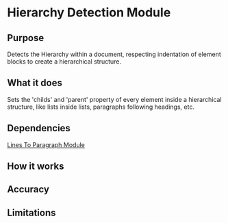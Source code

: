 # Hierarchy Detection Module

## Purpose

Detects the Hierarchy within a document, respecting indentation of element blocks to create a hierarchical structure.

## What it does

Sets the 'childs' and 'parent' property of every element inside a hierarchical structure, like lists inside lists, paragraphs following headings, etc.

## Dependencies

[Lines To Paragraph Module](../LinesToParagraphModule/README.md)

## How it works

## Accuracy

## Limitations
